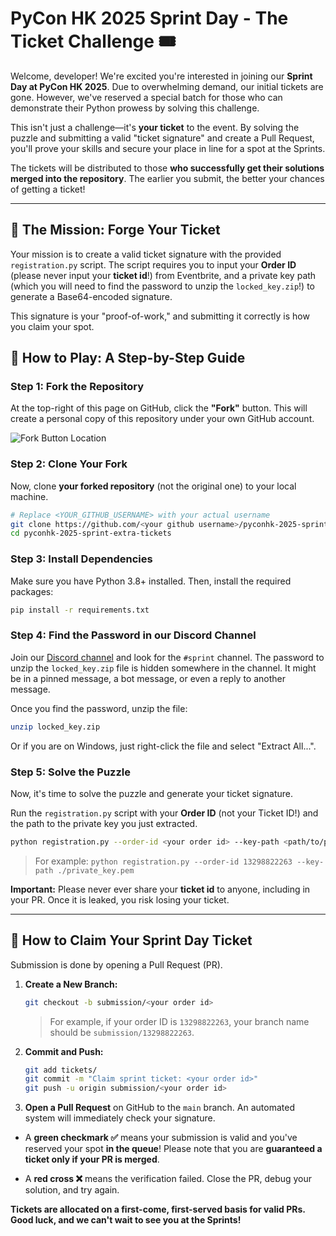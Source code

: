 # PyCon HK 2025 Sprint Day - The Ticket Challenge 🎟️

Welcome, developer! We're excited you're interested in joining our **Sprint Day at PyCon HK 2025**. Due to overwhelming demand, our initial tickets are gone. However, we've reserved a special batch for those who can demonstrate their Python prowess by solving this challenge.

This isn't just a challenge—it's **your ticket** to the event. By solving the puzzle and submitting a valid "ticket signature" and create a Pull Request, you'll prove your skills and secure your place in line for a spot at the Sprints.

The tickets will be distributed to those **who successfully get their solutions merged into the repository**. The earlier you submit, the better your chances of getting a ticket!

---

## 🚀 The Mission: Forge Your Ticket

Your mission is to create a valid ticket signature with the provided `registration.py` script. The script requires you to input your **Order ID** (please never input your **ticket id**!) from Eventbrite, and a private key path (which you will need to find the password to unzip the `locked_key.zip`!) to generate a Base64-encoded signature.

This signature is your "proof-of-work," and submitting it correctly is how you claim your spot.

## 🏁 How to Play: A Step-by-Step Guide

### Step 1: Fork the Repository

At the top-right of this page on GitHub, click the **"Fork"** button. This will create a personal copy of this repository under your own GitHub account.

![Fork Button Location](https://docs.github.com/assets/cb-13835/images/help/repository/fork-button.png)

### Step 2: Clone Your Fork

Now, clone **your forked repository** (not the original one) to your local machine.

```bash
# Replace <YOUR_GITHUB_USERNAME> with your actual username
git clone https://github.com/<your github username>/pyconhk-2025-sprint-extra-tickets.git
cd pyconhk-2025-sprint-extra-tickets
```

### Step 3: Install Dependencies

Make sure you have Python 3.8+ installed. Then, install the required packages:

```bash
pip install -r requirements.txt
```

### Step 4: Find the Password in our Discord Channel

Join our [Discord channel](https://bit.ly/pyconhk) and look for the `#sprint` channel. The password to unzip the `locked_key.zip` file is hidden somewhere in the channel. It might be in a pinned message, a bot message, or even a reply to another message.

Once you find the password, unzip the file:

```bash
unzip locked_key.zip
```

Or if you are on Windows, just right-click the file and select "Extract All...".

### Step 5: Solve the Puzzle

Now, it's time to solve the puzzle and generate your ticket signature.

Run the `registration.py` script with your **Order ID** (not your Ticket ID!) and the path to the private key you just extracted.

```bash
python registration.py --order-id <your order id> --key-path <path/to/private_key.pem>
```

> For example: `python registration.py --order-id 13298822263 --key-path ./private_key.pem`

**Important:** Please never ever share your **ticket id** to anyone, including in your PR. Once it is leaked, you risk losing your ticket.

---

## 🚩 How to Claim Your Sprint Day Ticket

Submission is done by opening a Pull Request (PR).

1.  **Create a New Branch:**
    ```bash
    git checkout -b submission/<your order id>
    ```

    > For example, if your order ID is `13298822263`, your branch name should be `submission/13298822263`.

2.  **Commit and Push:**
    ```bash
    git add tickets/
    git commit -m "Claim sprint ticket: <your order id>"
    git push -u origin submission/<your order id>
    ```

3.  **Open a Pull Request** on GitHub to the `main` branch. An automated system will immediately check your signature.

*   A **green checkmark ✅** means your submission is valid and you've reserved your spot **in the queue**! Please note that you are **guaranteed a ticket only if your PR is merged**.

*   A **red cross ❌** means the verification failed. Close the PR, debug your solution, and try again.

**Tickets are allocated on a first-come, first-served basis for valid PRs. Good luck, and we can't wait to see you at the Sprints!**
